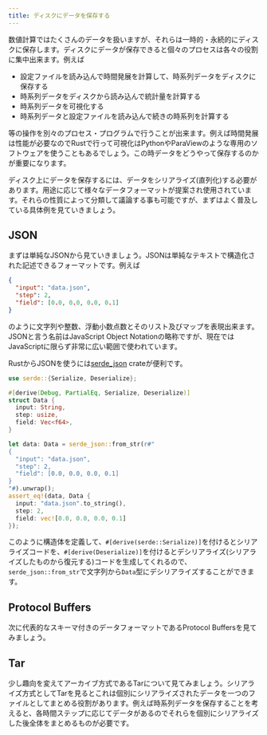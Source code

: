 ```yaml
---
title: ディスクにデータを保存する
---
```


数値計算ではたくさんのデータを扱いますが、それらは一時的・永続的にディスクに保存します。ディスクにデータが保存できると個々のプロセスは各々の役割に集中出来ます。例えば

- 設定ファイルを読み込んで時間発展を計算して、時系列データをディスクに保存する
- 時系列データをディスクから読み込んで統計量を計算する
- 時系列データを可視化する
- 時系列データと設定ファイルを読み込んで続きの時系列を計算する

等の操作を別々のプロセス・プログラムで行うことが出来ます。例えば時間発展は性能が必要なのでRustで行って可視化はPythonやParaViewのような専用のソフトウェアを使うこともあるでしょう。この時データをどうやって保存するのかが重要になります。

ディスク上にデータを保存するには、データをシリアライズ(直列化)する必要があります。用途に応じて様々なデータフォーマットが提案され使用されています。それらの性質によって分類して議論する事も可能ですが、まずはよく普及している具体例を見ていきましょう。

JSON
-----
まずは単純なJSONから見ていきましょう。JSONは単純なテキストで構造化された記述できるフォーマットです。例えば
```json
{
  "input": "data.json",
  "step": 2,
  "field": [0.0, 0.0, 0.0, 0.1]
}
```
のように文字列や整数、浮動小数点数とそのリスト及びマップを表現出来ます。JSONと言う名前はJavaScript Object Notationの略称ですが、現在ではJavaScriptに限らず非常に広い範囲で使われています。

RustからJSONを使うには[serde_json](https://docs.rs/serde_json/latest/serde_json/index.html) crateが便利です。

```rust
use serde::{Serialize, Deserialize};

#[derive(Debug, PartialEq, Serialize, Deserialize)]
struct Data {
  input: String,
  step: usize,
  field: Vec<f64>,
}

let data: Data = serde_json::from_str(r#"
{
  "input": "data.json",
  "step": 2,
  "field": [0.0, 0.0, 0.0, 0.1]
}
"#).unwrap();
assert_eq!(data, Data {
  input: "data.json".to_string(),
  step: 2,
  field: vec![0.0, 0.0, 0.0, 0.1]
});
```

このように構造体を定義して、`#[derive(serde::Serialize)]`を付けるとシリアライズコードを、`#[derive(Deserialize)]`を付けるとデシリアライズ(シリアライズしたものから復元する)コードを生成してくれるので、`serde_json::from_str`で文字列から`Data`型にデシリアライズすることができます。

Protocol Buffers
----------------
次に代表的なスキーマ付きのデータフォーマットであるProtocol Buffersを見てみましょう。

Tar
----
少し趣向を変えてアーカイブ方式であるTarについて見てみましょう。シリアライズ方式としてTarを見るとこれは個別にシリアライズされたデータを一つのファイルとしてまとめる役割があります。例えば時系列データを保存することを考えると、各時間ステップに応じてデータがあるのでそれらを個別にシリアライズした後全体をまとめるものが必要です。

